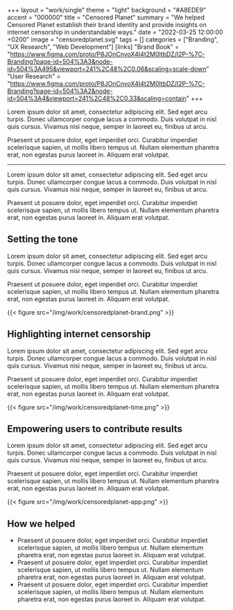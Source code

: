 +++
layout = "work/single"
theme = "light"
background = "#A8EDE9"
accent = "000000"
title = "Censored Planet"
summary = "We helped Censored Planet establish their brand identity and provide insights on internet censorship in understandable ways."
date = "2022-03-25 12:00:00 +0200"
image = "censoredplanet.svg"
tags = []
categories = ["Branding", "UX Research", "Web Development"]
[links]
    "Brand Book" = "https://www.figma.com/proto/P8JOnCnyoX4I4t2M0ltbDZ/I2P-%7C-Branding?page-id=504%3A3&node-id=504%3A495&viewport=241%2C48%2C0.06&scaling=scale-down"
    "User Research" = "https://www.figma.com/proto/P8JOnCnyoX4I4t2M0ltbDZ/I2P-%7C-Branding?page-id=504%3A2&node-id=504%3A4&viewport=241%2C48%2C0.33&scaling=contain"
+++

Lorem ipsum dolor sit amet, consectetur adipiscing elit. Sed eget arcu turpis. Donec ullamcorper congue lacus a commodo. Duis volutpat in nisl quis cursus. Vivamus nisi neque, semper in laoreet eu, finibus ut arcu. 

Praesent ut posuere dolor, eget imperdiet orci. Curabitur imperdiet scelerisque sapien, ut mollis libero tempus ut. Nullam elementum pharetra erat, non egestas purus laoreet in. Aliquam erat volutpat. 

---

Lorem ipsum dolor sit amet, consectetur adipiscing elit. Sed eget arcu turpis. Donec ullamcorper congue lacus a commodo. Duis volutpat in nisl quis cursus. Vivamus nisi neque, semper in laoreet eu, finibus ut arcu. 

Praesent ut posuere dolor, eget imperdiet orci. Curabitur imperdiet scelerisque sapien, ut mollis libero tempus ut. Nullam elementum pharetra erat, non egestas purus laoreet in. Aliquam erat volutpat. 

## Setting the tone

Lorem ipsum dolor sit amet, consectetur adipiscing elit. Sed eget arcu turpis. Donec ullamcorper congue lacus a commodo. Duis volutpat in nisl quis cursus. Vivamus nisi neque, semper in laoreet eu, finibus ut arcu.

Praesent ut posuere dolor, eget imperdiet orci. Curabitur imperdiet scelerisque sapien, ut mollis libero tempus ut. Nullam elementum pharetra erat, non egestas purus laoreet in. Aliquam erat volutpat.

{{< figure src="/img/work/censoredplanet-brand.png" >}}

## Highlighting internet censorship

Lorem ipsum dolor sit amet, consectetur adipiscing elit. Sed eget arcu turpis. Donec ullamcorper congue lacus a commodo. Duis volutpat in nisl quis cursus. Vivamus nisi neque, semper in laoreet eu, finibus ut arcu.

Praesent ut posuere dolor, eget imperdiet orci. Curabitur imperdiet scelerisque sapien, ut mollis libero tempus ut. Nullam elementum pharetra erat, non egestas purus laoreet in. Aliquam erat volutpat.

{{< figure src="/img/work/censoredplanet-time.png" >}}

## Empowering users to contribute results

Lorem ipsum dolor sit amet, consectetur adipiscing elit. Sed eget arcu turpis. Donec ullamcorper congue lacus a commodo. Duis volutpat in nisl quis cursus. Vivamus nisi neque, semper in laoreet eu, finibus ut arcu.

Praesent ut posuere dolor, eget imperdiet orci. Curabitur imperdiet scelerisque sapien, ut mollis libero tempus ut. Nullam elementum pharetra erat, non egestas purus laoreet in. Aliquam erat volutpat.

{{< figure src="/img/work/censoredplanet-app.png" >}}

## How we helped

- Praesent ut posuere dolor, eget imperdiet orci. Curabitur imperdiet scelerisque sapien, ut mollis libero tempus ut. Nullam elementum pharetra erat, non egestas purus laoreet in. Aliquam erat volutpat.
- Praesent ut posuere dolor, eget imperdiet orci. Curabitur imperdiet scelerisque sapien, ut mollis libero tempus ut. Nullam elementum pharetra erat, non egestas purus laoreet in. Aliquam erat volutpat.
- Praesent ut posuere dolor, eget imperdiet orci. Curabitur imperdiet scelerisque sapien, ut mollis libero tempus ut. Nullam elementum pharetra erat, non egestas purus laoreet in. Aliquam erat volutpat.